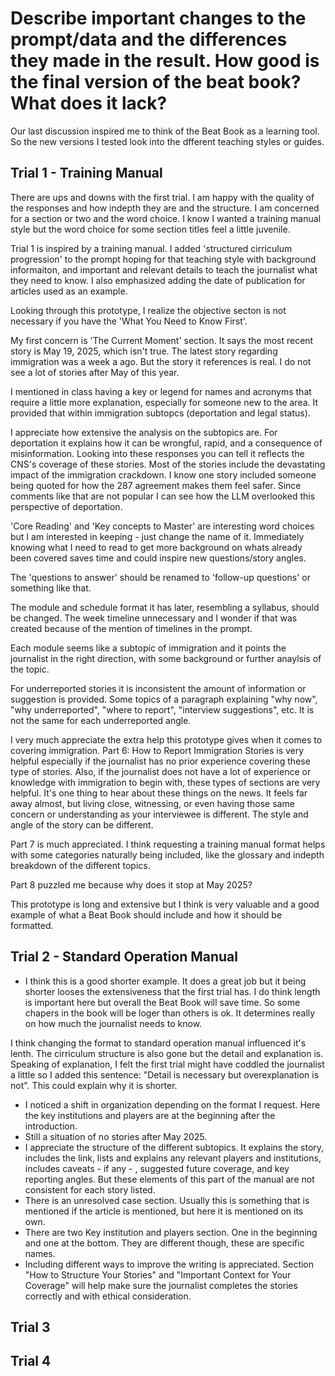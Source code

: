 # Describe important changes to the prompt/data and the differences they made in the result. How good is the final version of the beat book? What does it lack?

Our last discussion inspired me to think of the Beat Book as a learning tool. So the new versions I tested look into the dfferent teaching styles or guides. 


## Trial 1 - Training Manual
There are ups and downs with the first trial. I am happy with the quality of the responses and how indepth they are and the structure. I am concerned for a section or two and the word choice. I know I wanted a training manual style but the word choice for some section titles feel a little juvenile.

Trial 1 is inspired by a training manual. I added  'structured cirriculum progression' to the prompt hoping for that teaching style with background informaiton, and important and relevant details to teach the journalist what they need to know. I also emphasized adding the date of publication for articles used as an example. 

Looking through this prototype, I realize the objective secton is not necessary if you have the 'What You Need to Know First'. 

My first concern is 'The Current Moment' section. It says the most recent story is May 19, 2025, which isn't true. The latest story regarding immigration was a week a ago. But the story it references is real. I do not see a lot of stories after May of this year.

I mentioned in class having a key or legend for names and acronyms that require a little more explanation, especially for someone new to the area. It provided that within immigration subtopcs (deportation and legal status). 

I appreciate how extensive the analysis on the subtopics are. For deportation it explains how it can be wrongful, rapid, and a consequence of misinformation. Looking into these responses you can tell it reflects the CNS's coverage of these stories. Most of the stories include the devastating impact of the immigration crackdown. I know one story included someone being quoted for how the 287 agreement makes them feel safer. Since comments like that are not popular I can see how the LLM overlooked this perspective of deportation.

'Core Reading' and 'Key concepts to Master' are interesting word choices but I am interested in keeping - just change the name of it. Immediately knowing what I need to read to get more background on whats already been covered saves time and could inspire new questions/story angles.

The 'questions to answer' should be renamed to 'follow-up questions' or something like that. 

The module and schedule format it has later, resembling a syllabus, should be changed. The week timeline unnecessary and I wonder if that was created because of the mention of timelines in the prompt. 

Each module seems like a subtopic of immigration and it points the journalist in the right direction, with some background or further anaylsis of the topic. 

For underreported stories it is inconsistent the amount of information or suggestion is provided. Some topics of a paragraph explaining "why now", "why underreported", "where to report", "interview suggestions", etc. It is not the same for each underreported angle.

I very much appreciate the extra help this prototype gives when it comes to covering immigration. Part 6: How to Report Immigration Stories is very helpful especially if the journalist has no prior experience covering these type of stories. Also, if the journalist does not have a lot of experience or knowledge with immigration to begin with, these types of sections are very helpful. It's one thing to hear about these things on the news. It feels far away almost, but living close, witnessing, or even having those same concern or understanding as your interviewee is different. The style and angle of the story can be different. 

Part 7 is much appreciated. I think requesting a training manual format helps with some categories naturally being included, like the glossary and indepth breakdown of the different topics.

Part 8 puzzled me because why does it stop at May 2025?

This prototype is long and extensive but I think is very valuable and a good example of what a Beat Book should include and how it should be formatted.


## Trial 2 - Standard Operation Manual
- I think this is a good shorter example. It does a great job but it being shorter looses the extensiveness that the first trial has. I do think length is important here but overall the Beat Book will save time. So some chapers in the book will be loger than others is ok. It determines really on how much the journalist needs to know. 

I think changing the format to standard operation manual influenced it's lenth. The cirriculum structure is also gone but the detail and explanation is. Speaking of explanation, I felt the first trial might have coddled the journalist a little so I added this sentence: "Detail is necessary but overexplanation is not". This could explain why it is shorter.

- I noticed a shift in organization depending on the format I request. Here the key institutions and players are at the beginning after the introduction.
- Still a situation of no stories after May 2025.
- I appreciate the structure of the different subtopics. It explains the story, includes the link, lists and explains any relevant players and institutions, includes caveats - if any - , suggested future coverage, and key reporting angles. But these elements of this part of the manual are not consistent for each story listed. 
- There is an unresolved case section. Usually this is something that is mentioned if the article is mentioned, but here it is mentioned on its own. 
- There are two Key institution and players section. One in the beginning and one at the bottom. They are different though, these are specific names. 
- Including different ways to improve the writing is appreciated. Section "How to Structure Your Stories" and "Important Context for Your Coverage" will help make sure the journalist completes the stories correctly and with ethical consideration.

## Trial 3


## Trial 4 